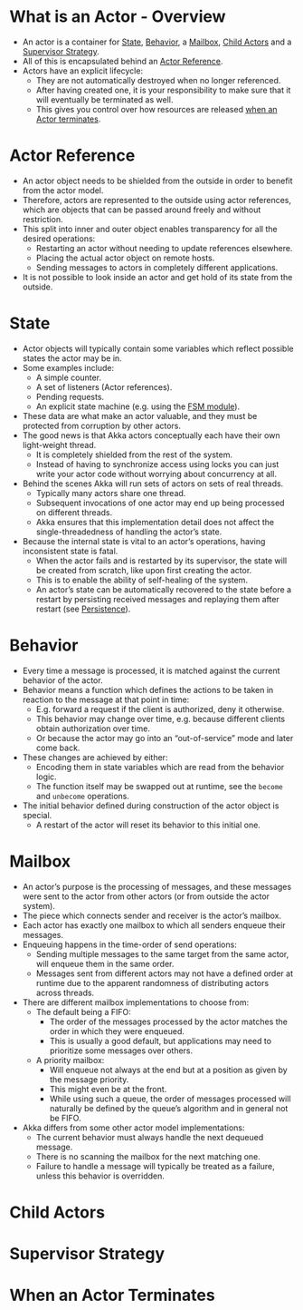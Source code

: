 # What is an Actor - Overview
- An actor is a container for [State](#state), [Behavior](#behavior), a [Mailbox](#mailbox), [Child Actors](#child-actors) and a [Supervisor Strategy](#supervisor-strategy). 
- All of this is encapsulated behind an [Actor Reference](#actor-reference). 
- Actors have an explicit lifecycle:
    - They are not automatically destroyed when no longer referenced.
    - After having created one, it is your responsibility to make sure that it will eventually be terminated as well.
    - This gives you control over how resources are released [when an Actor terminates](#when-an-actor-terminates).

# Actor Reference
- An actor object needs to be shielded from the outside in order to benefit from the actor model. 
- Therefore, actors are represented to the outside using actor references, which are objects that can be passed around freely and without restriction. 
- This split into inner and outer object enables transparency for all the desired operations: 
    - Restarting an actor without needing to update references elsewhere.
    - Placing the actual actor object on remote hosts.
    - Sending messages to actors in completely different applications. 
- It is not possible to look inside an actor and get hold of its state from the outside.

# State
- Actor objects will typically contain some variables which reflect possible states the actor may be in. 
- Some examples include:
    - A simple counter.
    - A set of listeners (Actor references).
    - Pending requests.
    - An explicit state machine (e.g. using the [FSM module](TODO)).
- These data are what make an actor valuable, and they must be protected from corruption by other actors. 
- The good news is that Akka actors conceptually each have their own light-weight thread.
    - It is completely shielded from the rest of the system. 
    - Instead of having to synchronize access using locks you can just write your actor code without worrying about concurrency at all.
- Behind the scenes Akka will run sets of actors on sets of real threads.
    - Typically many actors share one thread.
    - Subsequent invocations of one actor may end up being processed on different threads. 
    - Akka ensures that this implementation detail does not affect the single-threadedness of handling the actor’s state.
- Because the internal state is vital to an actor’s operations, having inconsistent state is fatal. 
    - When the actor fails and is restarted by its supervisor, the state will be created from scratch, like upon first creating the actor. 
    - This is to enable the ability of self-healing of the system.
    - An actor’s state can be automatically recovered to the state before a restart by persisting received messages and replaying them after restart (see [Persistence](TODO)).
  
# Behavior
- Every time a message is processed, it is matched against the current behavior of the actor. 
- Behavior means a function which defines the actions to be taken in reaction to the message at that point in time:
    - E.g. forward a request if the client is authorized, deny it otherwise. 
    - This behavior may change over time, e.g. because different clients obtain authorization over time.
    - Or because the actor may go into an “out-of-service” mode and later come back. 
- These changes are achieved by either:
    - Encoding them in state variables which are read from the behavior logic.
    - The function itself may be swapped out at runtime, see the `become` and `unbecome` operations. 
- The initial behavior defined during construction of the actor object is special.
    - A restart of the actor will reset its behavior to this initial one.

# Mailbox
- An actor’s purpose is the processing of messages, and these messages were sent to the actor from other actors (or from outside the actor system). 
- The piece which connects sender and receiver is the actor’s mailbox.
- Each actor has exactly one mailbox to which all senders enqueue their messages. 
- Enqueuing happens in the time-order of send operations:
    - Sending multiple messages to the same target from the same actor, will enqueue them in the same order.
    - Messages sent from different actors may not have a defined order at runtime due to the apparent randomness of distributing actors across threads. 
- There are different mailbox implementations to choose from:
    - The default being a FIFO: 
        - The order of the messages processed by the actor matches the order in which they were enqueued. 
        - This is usually a good default, but applications may need to prioritize some messages over others. 
    - A priority mailbox:
        - Will enqueue not always at the end but at a position as given by the message priority.
        - This might even be at the front. 
        - While using such a queue, the order of messages processed will naturally be defined by the queue’s algorithm and in general not be FIFO.
- Akka differs from some other actor model implementations:
    - The current behavior must always handle the next dequeued message.
    - There is no scanning the mailbox for the next matching one. 
    - Failure to handle a message will typically be treated as a failure, unless this behavior is overridden.
  
# Child Actors
# Supervisor Strategy
# When an Actor Terminates




































